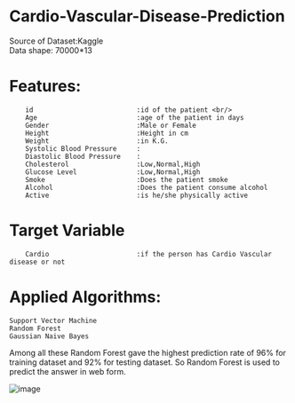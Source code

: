 # Cardio-Vascular-Disease-Prediction

Source of Dataset:Kaggle<br/>
Data shape: 70000*13<br/>

# Features:
        id                          :id of the patient <br/>
        Age                         :age of the patient in days
        Gender                      :Male or Female
        Height                      :Height in cm
        Weight                      :in K.G.
        Systolic Blood Pressure     :
        Diastolic Blood Pressure    :
        Cholesterol                 :Low,Normal,High
        Glucose Level               :Low,Normal,High
        Smoke                       :Does the patient smoke
        Alcohol                     :Does the patient consume alcohol
        Active                      :is he/she physically active
# Target Variable 
        Cardio                      :if the person has Cardio Vascular disease or not
        
        
# Applied Algorithms:
    Support Vector Machine
    Random Forest
    Gaussian Naive Bayes

Among all these Random Forest gave the highest prediction rate of 96% for training dataset and 92% for testing dataset. So Random Forest is used to predict the answer in web form.

![image](https://user-images.githubusercontent.com/35391324/184067890-c94c471f-15d5-4b3f-a10d-c9a644a2cce6.png)

